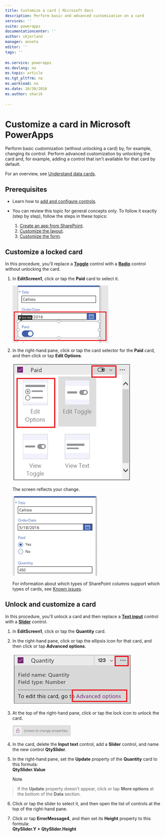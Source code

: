 ```yaml
---
title: Customize a card | Microsoft Docs
description: Perform basic and advanced customization on a card
services: ''
suite: powerapps
documentationcenter: ''
author: skjerland
manager: anneta
editor: ''
tags: ''

ms.service: powerapps
ms.devlang: na
ms.topic: article
ms.tgt_pltfrm: na
ms.workload: na
ms.date: 10/30/2016
ms.author: sharik

---
```

# Customize a card in Microsoft PowerApps
Perform basic customization (without unlocking a card) by, for example, changing its control. Perform advanced customization by unlocking the card and, for example, adding a control that isn't available for that card by default.

For an overview, see [Understand data cards](working-with-cards.md).

## Prerequisites

* Learn how to [add and configure controls](add-configure-controls.md).
* You can review this topic for general concepts only. To follow it exactly (step by step), follow the steps in these topics:

  1. [Create an app from SharePoint](app-from-sharepoint.md).
  2. [Customize the layout](customize-layout-sharepoint.md).
  3. [Customize the form](customize-forms-sharepoint.md).

## Customize a locked card
In this procedure, you'll replace a **[Toggle](../controls/control-toggle.md)** control with a **[Radio](../controls/control-radio.md)** control without unlocking the card.

1. In **EditScreen1**, click or tap the **Paid** card to select it.

    ![](./media/customize-card/select-paid-card.png)

2. In the right-hand pane, click or tap the card selector for the **Paid** card, and then click or tap **Edit Options**.

    ![](./media/customize-card/select-toggle-paid.png)

    The screen reflects your change.

    ![](./media/customize-card/display-radio.png)
   
    For information about which types of SharePoint columns support which types of cards, see [Known issues](connections/connection-sharepoint-online.md#known-issues).

## Unlock and customize a card
In this procedure, you'll unlock a card and then replace a **[Text input](../controls/control-text-input.md)** control with a **[Slider](../controls/control-slider.md)** control.

1. In **EditScreen1**, click or tap the **Quantity** card.

2. In the right-hand pane, click or tap the ellipsis icon for that card, and then click or tap **Advanced options**.

    ![Open Advanced options](./media/customize-card/advanced-options.png)
3. At the top of the right-hand pane, click or tap the lock icon to unlock the card.

    ![Unlock a card](./media/customize-card/unlock-card.png)
4. In the card, delete the **Input text** control, add a **Slider** control, and name the new control **QtySlider**.

5. In the right-hand pane, set the **Update** property of the **Quantity** card to this formula:<br>
   **QtySlider.Value**

   > [!NOTE]
> If the **Update** property doesn't appear, click or tap **More options** at the bottom of the **Data** section.


6. Click or tap the slider to select it, and then open the list of controls at the top of the right-hand pane.

7. Click or tap **ErrorMessage4**, and then set its **Height** property to this formula:<br>
   **QtySlider.Y + QtySlider.Height**

